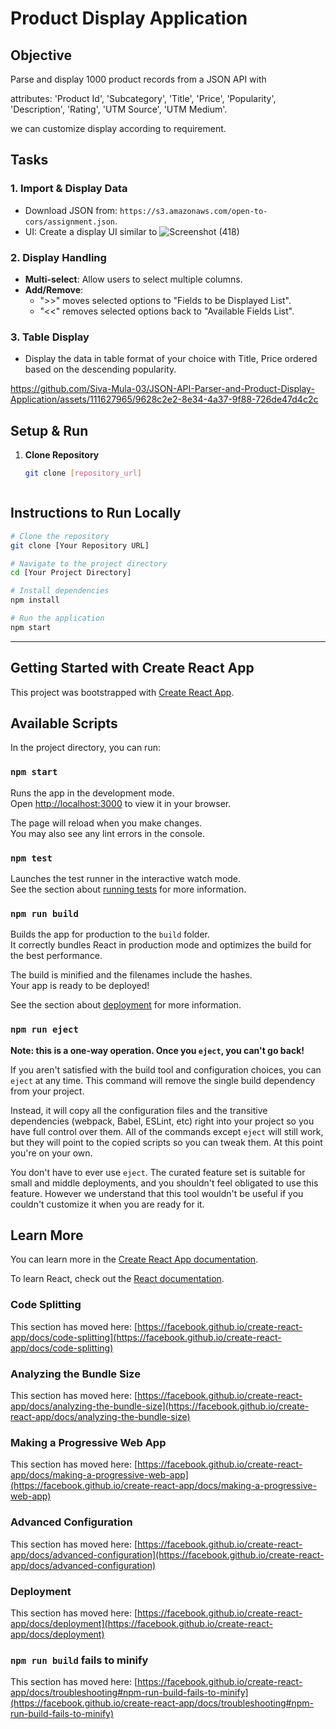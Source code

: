 # Product Display Application

## Objective
Parse and display 1000 product records from a JSON API with 

attributes: 
'Product Id',
'Subcategory',
    'Title',
    'Price',
    'Popularity',
    'Description',
    'Rating',
    'UTM Source',
    'UTM Medium'.

we can customize display according to requirement.
## Tasks

### 1. Import & Display Data
- Download JSON from: `https://s3.amazonaws.com/open-to-cors/assignment.json`.
- UI: Create a display UI similar to 
![Screenshot (418)](https://github.com/Siva-Mula-03/JSON-API-Parser-and-Product-Display-Application/assets/111627965/16b82444-8d80-45a7-9898-6ebe97fb356f)

### 2. Display Handling
- **Multi-select**: Allow users to select multiple columns.
- **Add/Remove**: 
  - ">>" moves selected options to "Fields to be Displayed List".
  - "<<" removes selected options back to "Available Fields List".

### 3. Table Display
- Display the data in table format of your choice with Title, Price ordered based on the descending popularity.


https://github.com/Siva-Mula-03/JSON-API-Parser-and-Product-Display-Application/assets/111627965/9628c2e2-8e34-4a37-9f88-726de47d4c2c




## Setup & Run

1. **Clone Repository**
   ```bash
   git clone [repository_url]



## Instructions to Run Locally 

```bash
# Clone the repository
git clone [Your Repository URL]

# Navigate to the project directory
cd [Your Project Directory]

# Install dependencies
npm install

# Run the application
npm start


```

--------------------------------------------------------------------------------------------------------------------------------------------------------------------------------------------
## Getting Started with Create React App

This project was bootstrapped with [Create React App](https://github.com/facebook/create-react-app).

## Available Scripts

In the project directory, you can run:

### `npm start`

Runs the app in the development mode.\
Open [http://localhost:3000](http://localhost:3000) to view it in your browser.

The page will reload when you make changes.\
You may also see any lint errors in the console.

### `npm test`

Launches the test runner in the interactive watch mode.\
See the section about [running tests](https://facebook.github.io/create-react-app/docs/running-tests) for more information.

### `npm run build`

Builds the app for production to the `build` folder.\
It correctly bundles React in production mode and optimizes the build for the best performance.

The build is minified and the filenames include the hashes.\
Your app is ready to be deployed!

See the section about [deployment](https://facebook.github.io/create-react-app/docs/deployment) for more information.

### `npm run eject`

**Note: this is a one-way operation. Once you `eject`, you can't go back!**

If you aren't satisfied with the build tool and configuration choices, you can `eject` at any time. This command will remove the single build dependency from your project.

Instead, it will copy all the configuration files and the transitive dependencies (webpack, Babel, ESLint, etc) right into your project so you have full control over them. All of the commands except `eject` will still work, but they will point to the copied scripts so you can tweak them. At this point you're on your own.

You don't have to ever use `eject`. The curated feature set is suitable for small and middle deployments, and you shouldn't feel obligated to use this feature. However we understand that this tool wouldn't be useful if you couldn't customize it when you are ready for it.

## Learn More

You can learn more in the [Create React App documentation](https://facebook.github.io/create-react-app/docs/getting-started).

To learn React, check out the [React documentation](https://reactjs.org/).

### Code Splitting

This section has moved here: [https://facebook.github.io/create-react-app/docs/code-splitting](https://facebook.github.io/create-react-app/docs/code-splitting)

### Analyzing the Bundle Size

This section has moved here: [https://facebook.github.io/create-react-app/docs/analyzing-the-bundle-size](https://facebook.github.io/create-react-app/docs/analyzing-the-bundle-size)

### Making a Progressive Web App

This section has moved here: [https://facebook.github.io/create-react-app/docs/making-a-progressive-web-app](https://facebook.github.io/create-react-app/docs/making-a-progressive-web-app)

### Advanced Configuration

This section has moved here: [https://facebook.github.io/create-react-app/docs/advanced-configuration](https://facebook.github.io/create-react-app/docs/advanced-configuration)

### Deployment

This section has moved here: [https://facebook.github.io/create-react-app/docs/deployment](https://facebook.github.io/create-react-app/docs/deployment)

### `npm run build` fails to minify

This section has moved here: [https://facebook.github.io/create-react-app/docs/troubleshooting#npm-run-build-fails-to-minify](https://facebook.github.io/create-react-app/docs/troubleshooting#npm-run-build-fails-to-minify)
